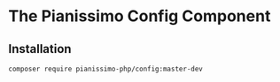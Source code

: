 # The Pianissimo Config Component

## Installation
```
composer require pianissimo-php/config:master-dev
```
